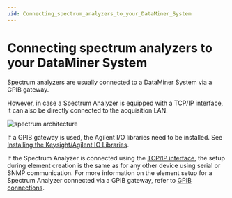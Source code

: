 ```yaml
---
uid: Connecting_spectrum_analyzers_to_your_DataMiner_System
---
```


# Connecting spectrum analyzers to your DataMiner System

Spectrum analyzers are usually connected to a DataMiner System via a GPIB gateway.

However, in case a Spectrum Analyzer is equipped with a TCP/IP interface, it can also be directly connected to the acquisition LAN.

![spectrum architecture](~/user-guide/images/Spectrum_architecture.jpg)

If a GPIB gateway is used, the Agilent I/O libraries need to be installed. See [Installing the Keysight/Agilent IO Libraries](xref:Installing_the_Keysight_Agilent_IO_Libraries#installing-the-keysightagilent-io-libraries).

If the Spectrum Analyzer is connected using the [TCP/IP interface](xref:TCPIP_UDPIP_Connection), the setup during element creation is the same as for any other device using serial or SNMP communication. For more information on the element setup for a Spectrum Analyzer connected via a GPIB gateway, refer to [GPIB connections](xref:GPIB_Connection).
